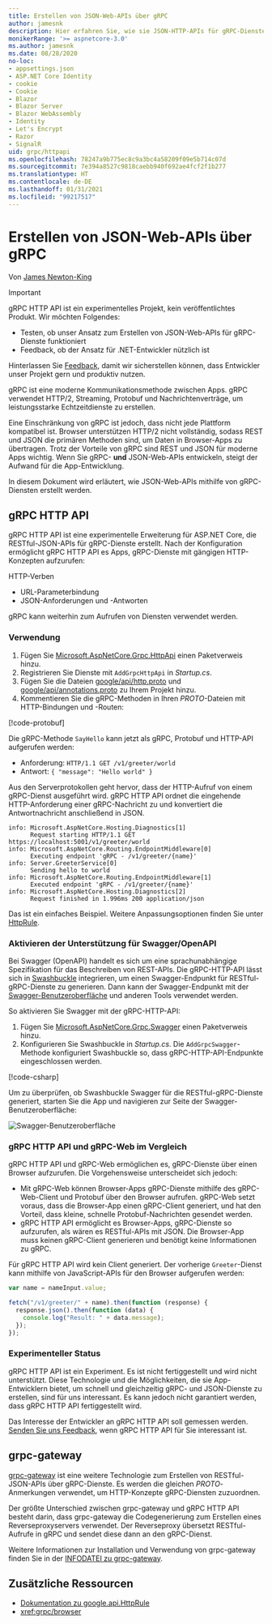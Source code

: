 ```yaml
---
title: Erstellen von JSON-Web-APIs über gRPC
author: jamesnk
description: Hier erfahren Sie, wie sie JSON-HTTP-APIs für gRPC-Dienste erstellen.
monikerRange: '>= aspnetcore-3.0'
ms.author: jamesnk
ms.date: 08/28/2020
no-loc:
- appsettings.json
- ASP.NET Core Identity
- cookie
- Cookie
- Blazor
- Blazor Server
- Blazor WebAssembly
- Identity
- Let's Encrypt
- Razor
- SignalR
uid: grpc/httpapi
ms.openlocfilehash: 78247a9b775ec8c9a3bc4a58209f09e5b714c07d
ms.sourcegitcommit: 7e394a8527c9818caebb940f692ae4fcf2f1b277
ms.translationtype: HT
ms.contentlocale: de-DE
ms.lasthandoff: 01/31/2021
ms.locfileid: "99217517"
---
```

# <a name="create-json-web-apis-from-grpc"></a>Erstellen von JSON-Web-APIs über gRPC

Von [James Newton-King](https://twitter.com/jamesnk)

> [!IMPORTANT]
> gRPC HTTP API ist ein experimentelles Projekt, kein veröffentlichtes Produkt. Wir möchten Folgendes:
>
> * Testen, ob unser Ansatz zum Erstellen von JSON-Web-APIs für gRPC-Dienste funktioniert
> * Feedback, ob der Ansatz für .NET-Entwickler nützlich ist
>
> Hinterlassen Sie [Feedback](https://github.com/grpc/grpc-dotnet/issues/167), damit wir sicherstellen können, dass Entwickler unser Projekt gern und produktiv nutzen.

gRPC ist eine moderne Kommunikationsmethode zwischen Apps. gRPC verwendet HTTP/2, Streaming, Protobuf und Nachrichtenverträge, um leistungsstarke Echtzeitdienste zu erstellen.

Eine Einschränkung von gRPC ist jedoch, dass nicht jede Plattform kompatibel ist. Browser unterstützen HTTP/2 nicht vollständig, sodass REST und JSON die primären Methoden sind, um Daten in Browser-Apps zu übertragen. Trotz der Vorteile von gRPC sind REST und JSON für moderne Apps wichtig. Wenn Sie gRPC- **und** JSON-Web-APIs entwickeln, steigt der Aufwand für die App-Entwicklung.

In diesem Dokument wird erläutert, wie JSON-Web-APIs mithilfe von gRPC-Diensten erstellt werden.

## <a name="grpc-http-api"></a>gRPC HTTP API

gRPC HTTP API ist eine experimentelle Erweiterung für ASP.NET Core, die RESTful-JSON-APIs für gRPC-Dienste erstellt. Nach der Konfiguration ermöglicht gRPC HTTP API es Apps, gRPC-Dienste mit gängigen HTTP-Konzepten aufzurufen:

HTTP-Verben
* URL-Parameterbindung
* JSON-Anforderungen und -Antworten

gRPC kann weiterhin zum Aufrufen von Diensten verwendet werden.

### <a name="usage"></a>Verwendung

1. Fügen Sie [Microsoft.AspNetCore.Grpc.HttpApi](https://www.nuget.org/packages/Microsoft.AspNetCore.Grpc.HttpApi) einen Paketverweis hinzu.
1. Registrieren Sie Dienste mit `AddGrpcHttpApi` in *Startup.cs*.
1. Fügen Sie die Dateien [google/api/http.proto](https://github.com/aspnet/AspLabs/blob/c1e59cacf7b9606650d6ec38e54fa3a82377f360/src/GrpcHttpApi/sample/Proto/google/api/http.proto) und [google/api/annotations.proto](https://github.com/aspnet/AspLabs/blob/c1e59cacf7b9606650d6ec38e54fa3a82377f360/src/GrpcHttpApi/sample/Proto/google/api/annotations.proto) zu Ihrem Projekt hinzu.
1. Kommentieren Sie die gRPC-Methoden in Ihren *PROTO*-Dateien mit HTTP-Bindungen und -Routen:

[!code-protobuf[](~/grpc/httpapi/greet.proto?highlight=3,9-11)]

Die gRPC-Methode `SayHello` kann jetzt als gRPC, Protobuf und HTTP-API aufgerufen werden:

* Anforderung: `HTTP/1.1 GET /v1/greeter/world`
* Antwort: `{ "message": "Hello world" }`

Aus den Serverprotokollen geht hervor, dass der HTTP-Aufruf von einem gRPC-Dienst ausgeführt wird. gRPC HTTP API ordnet die eingehende HTTP-Anforderung einer gRPC-Nachricht zu und konvertiert die Antwortnachricht anschließend in JSON.

```
info: Microsoft.AspNetCore.Hosting.Diagnostics[1]
      Request starting HTTP/1.1 GET https://localhost:5001/v1/greeter/world
info: Microsoft.AspNetCore.Routing.EndpointMiddleware[0]
      Executing endpoint 'gRPC - /v1/greeter/{name}'
info: Server.GreeterService[0]
      Sending hello to world
info: Microsoft.AspNetCore.Routing.EndpointMiddleware[1]
      Executed endpoint 'gRPC - /v1/greeter/{name}'
info: Microsoft.AspNetCore.Hosting.Diagnostics[2]
      Request finished in 1.996ms 200 application/json
```

Das ist ein einfaches Beispiel. Weitere Anpassungsoptionen finden Sie unter [HttpRule](https://cloud.google.com/service-infrastructure/docs/service-management/reference/rpc/google.api#google.api.HttpRule).

### <a name="enable-swaggeropenapi-support"></a>Aktivieren der Unterstützung für Swagger/OpenAPI

Bei Swagger (OpenAPI) handelt es sich um eine sprachunabhängige Spezifikation für das Beschreiben von REST-APIs. Die gRPC-HTTP-API lässt sich in [Swashbuckle](https://github.com/domaindrivendev/Swashbuckle.AspNetCore) integrieren, um einen Swagger-Endpunkt für RESTful-gRPC-Dienste zu generieren. Dann kann der Swagger-Endpunkt mit der [Swagger-Benutzeroberfläche](https://swagger.io/swagger-ui/) und anderen Tools verwendet werden.

So aktivieren Sie Swagger mit der gRPC-HTTP-API:

1. Fügen Sie [Microsoft.AspNetCore.Grpc.Swagger](https://www.nuget.org/packages/Microsoft.AspNetCore.Grpc.Swagger) einen Paketverweis hinzu.
2. Konfigurieren Sie Swashbuckle in *Startup.cs*. Die `AddGrpcSwagger`-Methode konfiguriert Swashbuckle so, dass gRPC-HTTP-API-Endpunkte eingeschlossen werden.

[!code-csharp[](~/grpc/httpapi/Startup.cs?name=snippet_1&highlight=6-10,15-19)]

Um zu überprüfen, ob Swashbuckle Swagger für die RESTful-gRPC-Dienste generiert, starten Sie die App und navigieren zur Seite der Swagger-Benutzeroberfläche:

![Swagger-Benutzeroberfläche](~/grpc/httpapi/static/swaggerui.png)

### <a name="grpc-http-api-vs-grpc-web"></a>gRPC HTTP API und gRPC-Web im Vergleich

gRPC HTTP API und gRPC-Web ermöglichen es, gRPC-Dienste über einen Browser aufzurufen. Die Vorgehensweise unterscheidet sich jedoch:

* Mit gRPC-Web können Browser-Apps gRPC-Dienste mithilfe des gRPC-Web-Client und Protobuf über den Browser aufrufen. gRPC-Web setzt voraus, dass die Browser-App einen gRPC-Client generiert, und hat den Vorteil, dass kleine, schnelle Protobuf-Nachrichten gesendet werden.
* gRPC HTTP API ermöglicht es Browser-Apps, gRPC-Dienste so aufzurufen, als wären es RESTful-APIs mit JSON. Die Browser-App muss keinen gRPC-Client generieren und benötigt keine Informationen zu gRPC.

Für gRPC HTTP API wird kein Client generiert. Der vorherige `Greeter`-Dienst kann mithilfe von JavaScript-APIs für den Browser aufgerufen werden:

```javascript
var name = nameInput.value;

fetch("/v1/greeter/" + name).then(function (response) {
  response.json().then(function (data) {
    console.log("Result: " + data.message);
  });
});
```

### <a name="experimental-status"></a>Experimenteller Status

gRPC HTTP API ist ein Experiment. Es ist nicht fertiggestellt und wird nicht unterstützt. Diese Technologie und die Möglichkeiten, die sie App-Entwicklern bietet, um schnell und gleichzeitig gRPC- und JSON-Dienste zu erstellen, sind für uns interessant. Es kann jedoch nicht garantiert werden, dass gRPC HTTP API fertiggestellt wird.

Das Interesse der Entwickler an gRPC HTTP API soll gemessen werden. [Senden Sie uns Feedback](https://github.com/grpc/grpc-dotnet/issues/167), wenn gRPC HTTP API für Sie interessant ist.

## <a name="grpc-gateway"></a>grpc-gateway

[grpc-gateway](https://grpc-ecosystem.github.io/grpc-gateway/) ist eine weitere Technologie zum Erstellen von RESTful-JSON-APIs über gRPC-Dienste. Es werden die gleichen *PROTO*-Anmerkungen verwendet, um HTTP-Konzepte gRPC-Diensten zuzuordnen.

Der größte Unterschied zwischen grpc-gateway und gRPC HTTP API besteht darin, dass grpc-gateway die Codegenerierung zum Erstellen eines Reverseproxyservers verwendet. Der Reverseproxy übersetzt RESTful-Aufrufe in gRPC und sendet diese dann an den gRPC-Dienst.

Weitere Informationen zur Installation und Verwendung von grpc-gateway finden Sie in der [INFODATEI zu grpc-gateway](https://github.com/grpc-ecosystem/grpc-gateway/#grpc-gateway).

## <a name="additional-resources"></a>Zusätzliche Ressourcen

* [Dokumentation zu google.api.HttpRule](https://cloud.google.com/service-infrastructure/docs/service-management/reference/rpc/google.api#google.api.HttpRule)
* <xref:grpc/browser>
